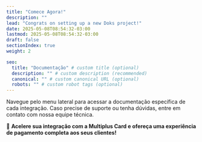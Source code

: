 ```yaml
---
title: "Comece Agora!"
description: ""
lead: "Congrats on setting up a new Doks project!"
date: 2025-05-08T08:54:32-03:00
lastmod: 2025-05-08T08:54:32-03:00
draft: false
sectionIndex: true
weight: 2

seo:
  title: "Documentação" # custom title (optional)
  description: "" # custom description (recommended)
  canonical: "" # custom canonical URL (optional)
  robots: "" # custom robot tags (optional)
---
```


Navegue pelo menu lateral para acessar a documentação específica de cada integração. Caso precise de suporte ou tenha dúvidas, entre em contato com nossa equipe técnica.

🚀 **Acelere sua integração com a Multiplus Card e ofereça uma experiência de pagamento completa aos seus clientes!**
